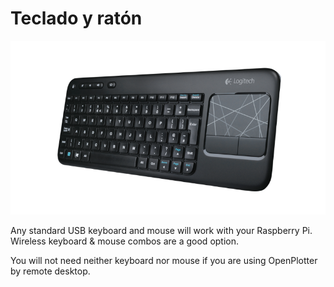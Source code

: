 # Teclado y ratón

![](../en/keyboard.png)

Any standard USB keyboard and mouse will work with your Raspberry Pi. Wireless keyboard & mouse combos are a good option.

You will not need neither keyboard nor mouse if you are using OpenPlotter by remote desktop.